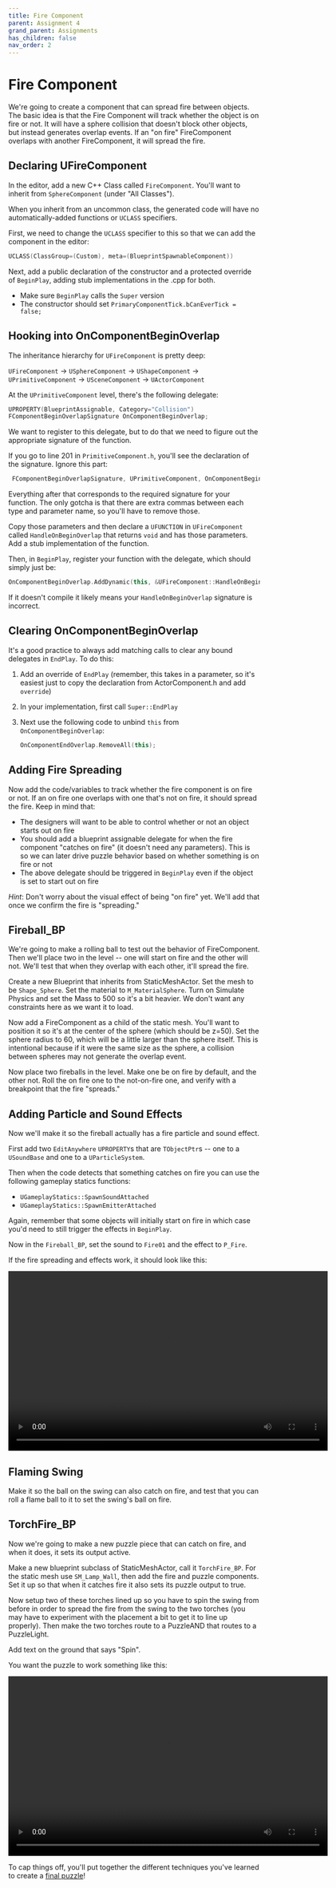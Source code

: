 ```yaml
---
title: Fire Component
parent: Assignment 4
grand_parent: Assignments
has_children: false
nav_order: 2
---
```


# Fire Component

We're going to create a component that can spread fire between objects. The basic idea is that the Fire Component will track whether the object is on fire or not. It will have a sphere collision that doesn't block other objects, but instead generates overlap events. If an "on fire" FireComponent overlaps with another FireComponent, it will spread the fire.

## Declaring UFireComponent

In the editor, add a new C++ Class called `FireComponent`. You'll want to inherit from `SphereComponent` (under "All Classes").

When you inherit from an uncommon class, the generated code will have no automatically-added functions or `UCLASS` specifiers.

First, we need to change the `UCLASS` specifier to this so that we can add the component in the editor:

```c++
UCLASS(ClassGroup=(Custom), meta=(BlueprintSpawnableComponent))
```

Next, add a public declaration of the constructor and a protected override of `BeginPlay`, adding stub implementations in the .cpp for both.

- Make sure `BeginPlay` calls the `Super` version
- The constructor should set `PrimaryComponentTick.bCanEverTick = false;`

## Hooking into OnComponentBeginOverlap

The inheritance hierarchy for `UFireComponent` is pretty deep:

`UFireComponent` -> `USphereComponent` -> `UShapeComponent` -> `UPrimitiveComponent` -> `USceneComponent` -> `UActorComponent`

At the `UPrimitiveComponent` level, there's the following delegate:

```c++
UPROPERTY(BlueprintAssignable, Category="Collision")
FComponentBeginOverlapSignature OnComponentBeginOverlap;
```

We want to register to this delegate, but to do that we need to figure out the appropriate signature of the function.

If you go to line 201 in `PrimitiveComponent.h`, you'll see the declaration of the signature. Ignore this part:

```c++
 FComponentBeginOverlapSignature, UPrimitiveComponent, OnComponentBeginOverlap
```

Everything after that corresponds to the required signature for your function. The only gotcha is that there are extra commas between each type and parameter name, so you'll have to remove those.

Copy those parameters and then declare a `UFUNCTION` in `UFireComponent` called `HandleOnBeginOverlap` that returns `void` and has those parameters. Add a stub implementation of the function.

Then, in `BeginPlay`, register your function with the delegate, which should simply just be:

```c++
OnComponentBeginOverlap.AddDynamic(this, &UFireComponent::HandleOnBeginOverlap);
```

If it doesn't compile it likely means your `HandleOnBeginOverlap` signature is incorrect.

## Clearing OnComponentBeginOverlap

It's a good practice to always add matching calls to clear any bound delegates in `EndPlay`. To do this:

1. Add an override of `EndPlay` (remember, this takes in a parameter, so it's easiest just to copy the declaration from ActorComponent.h and add `override`)

2. In your implementation, first call `Super::EndPlay`

3. Next use the following code to unbind `this` from `OnComponentBeginOverlap`:

   ```c++
   OnComponentEndOverlap.RemoveAll(this);
   ```

## Adding Fire Spreading

Now add the code/variables to track whether the fire component is on fire or not. If an on fire one overlaps with one that's not on fire, it should spread the fire. Keep in mind that:

- The designers will want to be able to control whether or not an object starts out on fire
- You should add a blueprint assignable delegate for when the fire component "catches on fire" (it doesn't need any parameters). This is so we can later drive puzzle behavior based on whether something is on fire or not
- The above delegate should be triggered in `BeginPlay` even if the object is set to start out on fire

*Hint*: Don't worry about the visual effect of being "on fire" yet. We'll add that once we confirm the fire is "spreading."

## Fireball_BP

We're going to make a rolling ball to test out the behavior of FireComponent. Then we'll place two in the level -- one will start on fire and the other will not. We'll test that when they overlap with each other, it'll spread the fire.

Create a new Blueprint that inherits from StaticMeshActor. Set the mesh to be `Shape_Sphere`. Set the material to `M_MaterialSphere`. Turn on Simulate Physics and set the Mass to 500 so it's a bit heavier. We don't want any constraints here as we want it to load.

Now add a FireComponent as a child of the static mesh. You'll want to position it so it's at the center of the sphere (which should be z=50). Set the sphere radius to 60, which will be a little larger than the sphere itself. This is intentional because if it were the same size as the sphere, a collision between spheres may not generate the overlap event.

Now place two fireballs in the level. Make one be on fire by default, and the other not. Roll the on fire one to the not-on-fire one, and verify with a breakpoint that the fire "spreads."

## Adding Particle and Sound Effects

Now we'll make it so the fireball actually has a fire particle and sound effect.

First add two `EditAnywhere` `UPROPERTY`s that are `TObjectPtr`s -- one to a `USoundBase` and one to a `UParticleSystem`.

Then when the code detects that something catches on fire you can use the following gameplay statics functions:

- `UGameplayStatics::SpawnSoundAttached`
- `UGameplayStatics::SpawnEmitterAttached`

Again, remember that some objects will initially start on fire in which case you'd need to still trigger the effects in `BeginPlay`.

Now in the `Fireball_BP`, set the sound to `Fire01` and the effect to `P_Fire`.

If the fire spreading and effects work, it should look like this:

<video style="display:block; margin: 0 auto;" width="640" height="360" controls>
  <source src="assets/Fireballs.mp4" type="video/mp4">
</video>

## Flaming Swing

Make it so the ball on the swing can also catch on fire, and test that you can roll a flame ball to it to set the swing's ball on fire.

## TorchFire_BP

Now we're going to make a new puzzle piece that can catch on fire, and when it does, it sets its output active.

Make a new blueprint subclass of StaticMeshActor, call it `TorchFire_BP`. For the static mesh use `SM_Lamp_Wall`, then add the fire and puzzle components. Set it up so that when it catches fire it also sets its puzzle output to true.

Now setup two of these torches lined up so you have to spin the swing from before in order to spread the fire from the swing to the two torches (you may have to experiment with the placement a bit to get it to line up properly). Then make the two torches route to a PuzzleAND that routes to a PuzzleLight.

Add text on the ground that says "Spin".

You want the puzzle to work something like this:

<video style="display:block; margin: 0 auto;" width="640" height="360" controls>
  <source src="assets/FireSpin.mp4" type="video/mp4">
</video>

To cap things off, you'll put together the different techniques you've learned to create a [final puzzle](04-03.html)!
